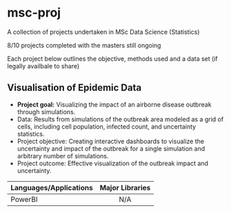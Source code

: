 # msc-proj
A collection of projects undertaken in MSc Data Science (Statistics)

8/10 projects completed with the masters still ongoing

Each project below outlines the objective, methods used and a data set (if legally availbale to share)



## Visualisation of Epidemic Data

* __Project goal:__ Visualizing the impact of an airborne disease outbreak through simulations.
* Data: Results from simulations of the outbreak area modeled as a grid of cells, including cell population, infected count, and uncertainty statistics.
* Project objective: Creating interactive dashboards to visualize the uncertainty and impact of the outbreak for a single simulation and arbitrary number of simulations.
* Project outcome: Effective visualization of the outbreak impact and uncertainty.


<center>

| Languages/Applications   |      Major Libraries      |  
|----------|:-------------:|
| PowerBI |  N/A |

</center>
